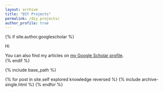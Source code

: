 ```yaml
---
layout: archive
title: "DIY Projects"
permalink: /diy projects/
author_profile: true
---
```


{% if site.author.googlescholar %}

Hi
  <div class="wordwrap">You can also find my articles on <a href="{{site.author.googlescholar}}">my Google Scholar profile</a>.</div>
{% endif %}

{% include base_path %}

{% for post in site.self explored knowledge reversed %}
  {% include archive-single.html %}
{% endfor %}
